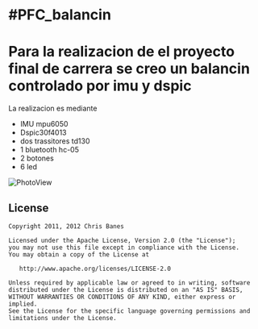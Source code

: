 #PFC_balancin
============
# Para la realizacion de el proyecto final de carrera se creo un balancin controlado por imu y dspic

La realizacion es mediante 
 - IMU mpu6050
 - Dspic30f4013 
 - dos trassitores td130 
 - 1 bluetooth hc-05
 - 2 botones
 - 6 led 
 
![PhotoView](https://github.com/linuxesdios/PFC_balancin/imagen.jpg?raw=true)


## License

    Copyright 2011, 2012 Chris Banes

    Licensed under the Apache License, Version 2.0 (the "License");
    you may not use this file except in compliance with the License.
    You may obtain a copy of the License at

       http://www.apache.org/licenses/LICENSE-2.0

    Unless required by applicable law or agreed to in writing, software
    distributed under the License is distributed on an "AS IS" BASIS,
    WITHOUT WARRANTIES OR CONDITIONS OF ANY KIND, either express or implied.
    See the License for the specific language governing permissions and
    limitations under the License.
